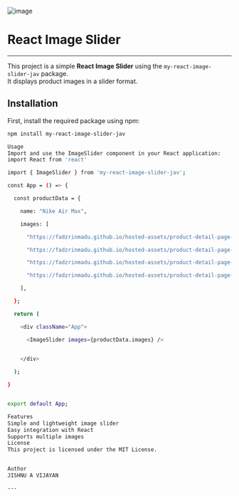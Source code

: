 
![image](https://github.com/user-attachments/assets/c3535870-cfe4-46dc-8cf2-eca7ceecc8b7)


# React Image Slider
----
This project is a simple **React Image Slider** using the `my-react-image-slider-jav` package.  
It displays product images in a slider format.

## Installation

First, install the required package using npm:

```sh
npm install my-react-image-slider-jav

Usage
Import and use the ImageSlider component in your React application:
import React from 'react'

import { ImageSlider } from 'my-react-image-slider-jav';

const App = () => {

  const productData = {

    name: "Nike Air Max",

    images: [

      "https://fadzrinmadu.github.io/hosted-assets/product-detail-page-design-with-image-slider-html-css-and-javascript/shoe_1.jpg",

      "https://fadzrinmadu.github.io/hosted-assets/product-detail-page-design-with-image-slider-html-css-and-javascript/shoe_2.jpg",

      "https://fadzrinmadu.github.io/hosted-assets/product-detail-page-design-with-image-slider-html-css-and-javascript/shoe_3.jpg",

      "https://fadzrinmadu.github.io/hosted-assets/product-detail-page-design-with-image-slider-html-css-and-javascript/shoe_4.jpg",

    ],

  };

  return (

    <div className="App">

      <ImageSlider images={productData.images} />

    
    </div>

  );

}


export default App;

Features
Simple and lightweight image slider
Easy integration with React
Supports multiple images
License
This project is licensed under the MIT License.


Author
JISHNU A VIJAYAN

---
